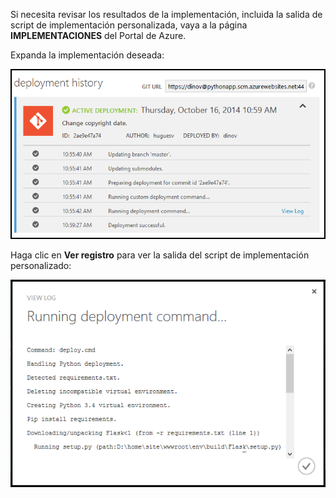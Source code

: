 Si necesita revisar los resultados de la implementación, incluida la salida de script de implementación personalizada, vaya a la página **IMPLEMENTACIONES** del Portal de Azure.

Expanda la implementación deseada:

![](./media/web-sites-python-troubleshoot-deployment/portal-deployment-history.png)

Haga clic en **Ver registro** para ver la salida del script de implementación personalizado:

![](./media/web-sites-python-troubleshoot-deployment/portal-deployment-log.png)

<!---HONumber=August15_HO6-->